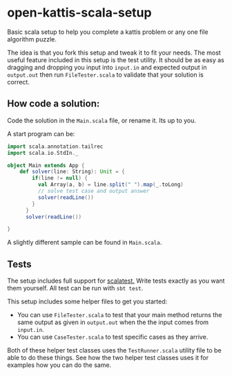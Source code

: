# open-kattis-scala-setup
Basic scala setup to help you complete a kattis problem or any one file algorithm puzzle.

The idea is that you fork this setup and tweak it to fit your needs. 
The most useful feature included in this setup is the test utility. 
It should be as easy as dragging and dropping you input into `input.in` 
and expected output in `output.out` then run `FileTester.scala` to validate that your solution is correct. 


## How code a solution:
Code the solution in the `Main.scala` file, or rename it. Its up to you.

A start program can be:
```scala
import scala.annotation.tailrec
import scala.io.StdIn._

object Main extends App {
    def solver(line: String): Unit = {
        if(line != null) {
          val Array(a, b) = line.split(" ").map(_.toLong)    
          // solve test case and output answer
          solver(readLine())
        }  
      }      
      solver(readLine())

}
```

A slightly different sample can be found in `Main.scala`.


## Tests
The setup includes full support for [scalatest.](http://www.scalatest.org) Write tests exactly as you want them yourself.
All test can be run with `sbt test`.

This setup includes some helper files to get you started:
- You can use `FileTester.scala` to test that your main method returns the same output as given in `output.out` when the
the input comes from `input.in`.
- You can use `CaseTester.scala` to test specific cases as they arrive.

Both of these helper test classes uses the `TestRunner.scala` utility file to be able to do these things. See how the
two helper test classes uses it for examples how you can do the same.


